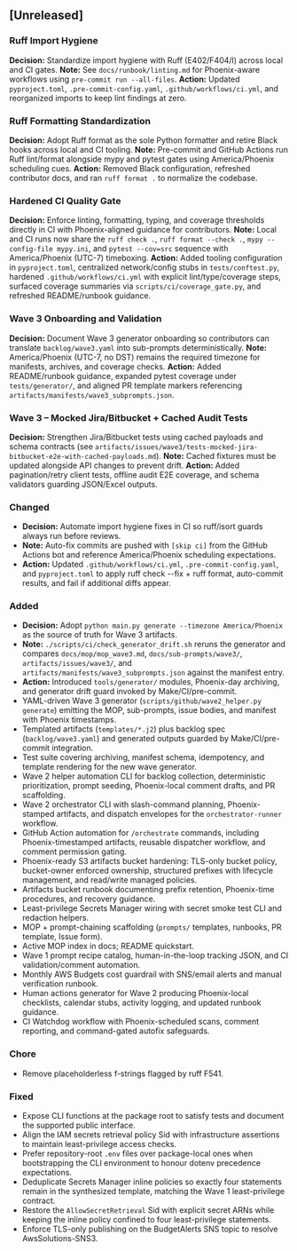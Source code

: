 ## [Unreleased]
### Ruff Import Hygiene
**Decision:** Standardize import hygiene with Ruff (E402/F404/I) across local and CI gates.
**Note:** See `docs/runbook/linting.md` for Phoenix-aware workflows using `pre-commit run --all-files`.
**Action:** Updated `pyproject.toml`, `.pre-commit-config.yaml`, `.github/workflows/ci.yml`, and reorganized imports to keep lint findings at zero.
### Ruff Formatting Standardization
**Decision:** Adopt Ruff format as the sole Python formatter and retire Black hooks across local and CI tooling.
**Note:** Pre-commit and GitHub Actions run Ruff lint/format alongside mypy and pytest gates using America/Phoenix scheduling cues.
**Action:** Removed Black configuration, refreshed contributor docs, and ran `ruff format .` to normalize the codebase.
### Hardened CI Quality Gate
**Decision:** Enforce linting, formatting, typing, and coverage thresholds directly in CI with Phoenix-aligned guidance for contributors.
**Note:** Local and CI runs now share the `ruff check .`, `ruff format --check .`, `mypy --config-file mypy.ini`, and `pytest --cov=src` sequence with America/Phoenix (UTC-7) timeboxing.
**Action:** Added tooling configuration in `pyproject.toml`, centralized network/config stubs in `tests/conftest.py`, hardened `.github/workflows/ci.yml` with explicit lint/type/coverage steps, surfaced coverage summaries via `scripts/ci/coverage_gate.py`, and refreshed README/runbook guidance.
### Wave 3 Onboarding and Validation
**Decision:** Document Wave 3 generator onboarding so contributors can translate `backlog/wave3.yaml` into sub-prompts deterministically.
**Note:** America/Phoenix (UTC-7, no DST) remains the required timezone for manifests, archives, and coverage checks.
**Action:** Added README/runbook guidance, expanded pytest coverage under `tests/generator/`, and aligned PR template markers referencing `artifacts/manifests/wave3_subprompts.json`.

### Wave 3 – Mocked Jira/Bitbucket + Cached Audit Tests
**Decision:** Strengthen Jira/Bitbucket tests using cached payloads and schema contracts (see `artifacts/issues/wave3/tests-mocked-jira-bitbucket-e2e-with-cached-payloads.md`).
**Note:** Cached fixtures must be updated alongside API changes to prevent drift.
**Action:** Added pagination/retry client tests, offline audit E2E coverage, and schema validators guarding JSON/Excel outputs.

### Changed
- **Decision:** Automate import hygiene fixes in CI so ruff/isort guards always run before reviews.
- **Note:** Auto-fix commits are pushed with `[skip ci]` from the GitHub Actions bot and reference America/Phoenix scheduling expectations.
- **Action:** Updated `.github/workflows/ci.yml`, `.pre-commit-config.yaml`, and `pyproject.toml` to apply ruff check --fix + ruff format, auto-commit results, and fail if additional diffs appear.
### Added
- **Decision:** Adopt `python main.py generate --timezone America/Phoenix` as the source of truth for Wave 3 artifacts.
- **Note:** `./scripts/ci/check_generator_drift.sh` reruns the generator and compares `docs/mop/mop_wave3.md`, `docs/sub-prompts/wave3/`, `artifacts/issues/wave3/`, and `artifacts/manifests/wave3_subprompts.json` against the manifest entry.
- **Action:** Introduced `tools/generator/` modules, Phoenix-day archiving, and generator drift guard invoked by Make/CI/pre-commit.
- YAML-driven Wave 3 generator (`scripts/github/wave2_helper.py generate`) emitting the MOP,
  sub-prompts, issue bodies, and manifest with Phoenix timestamps.
- Templated artifacts (`templates/*.j2`) plus backlog spec (`backlog/wave3.yaml`) and
  generated outputs guarded by Make/CI/pre-commit integration.
- Test suite covering archiving, manifest schema, idempotency, and template rendering for
  the new wave generator.
- Wave 2 helper automation CLI for backlog collection, deterministic prioritization,
  prompt seeding, Phoenix-local comment drafts, and PR scaffolding.
- Wave 2 orchestrator CLI with slash-command planning, Phoenix-stamped artifacts,
  and dispatch envelopes for the `orchestrator-runner` workflow.
- GitHub Action automation for `/orchestrate` commands, including Phoenix-timestamped artifacts,
  reusable dispatcher workflow, and comment permission gating.
- Phoenix-ready S3 artifacts bucket hardening: TLS-only bucket policy, bucket-owner enforced ownership, structured prefixes with lifecycle management, and read/write managed policies.
- Artifacts bucket runbook documenting prefix retention, Phoenix-time procedures, and recovery guidance.
- Least-privilege Secrets Manager wiring with secret smoke test CLI and redaction helpers.
- MOP + prompt-chaining scaffolding (`prompts/` templates, runbooks, PR template, Issue form).
- Active MOP index in docs; README quickstart.
- Wave 1 prompt recipe catalog, human-in-the-loop tracking JSON, and CI validation/comment automation.
- Monthly AWS Budgets cost guardrail with SNS/email alerts and manual verification runbook.
- Human actions generator for Wave 2 producing Phoenix-local checklists, calendar stubs,
  activity logging, and updated runbook guidance.
- CI Watchdog workflow with Phoenix-scheduled scans, comment reporting, and
  command-gated autofix safeguards.

### Chore
- Remove placeholderless f-strings flagged by ruff F541.

### Fixed
- Expose CLI functions at the package root to satisfy tests and document the
  supported public interface.
- Align the IAM secrets retrieval policy Sid with infrastructure assertions to
  maintain least-privilege access checks.
- Prefer repository-root `.env` files over package-local ones when
  bootstrapping the CLI environment to honour dotenv precedence expectations.
- Deduplicate Secrets Manager inline policies so exactly four statements remain
  in the synthesized template, matching the Wave 1 least-privilege contract.
- Restore the ``AllowSecretRetrieval`` Sid with explicit secret ARNs while
  keeping the inline policy confined to four least-privilege statements.
- Enforce TLS-only publishing on the BudgetAlerts SNS topic to resolve
  AwsSolutions-SNS3.
